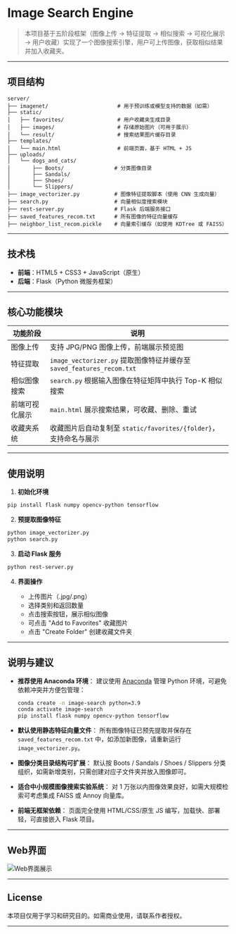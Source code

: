 # Image Search Engine  

> 本项目基于五阶段框架（图像上传 → 特征提取 → 相似搜索 → 可视化展示 → 用户收藏）实现了一个图像搜索引擎，用户可上传图像，获取相似结果并加入收藏夹。

---

## 项目结构

```
server/
├── imagenet/                      # 用于预训练或模型支持的数据（如需）
├── static/
│   ├── favorites/                 # 用户收藏夹生成目录
│   ├── images/                    # 存储原始图片（可用于展示）
│   └── result/                    # 搜索结果图片缓存目录
├── templates/
│   └── main.html                  # 前端页面，基于 HTML + JS
├── uploads/
│   └── dogs_and_cats/
│       ├── Boots/                # 分类图像目录
│       ├── Sandals/
│       ├── Shoes/
│       └── Slippers/
├── image_vectorizer.py           # 图像特征提取脚本（使用 CNN 生成向量）
├── search.py                     # 向量相似度搜索模块
├── rest-server.py                # Flask 后端服务接口
├── saved_features_recom.txt      # 所有图像的特征向量缓存
├── neighbor_list_recom.pickle    # 向量索引缓存（如使用 KDTree 或 FAISS）
```

---

##  技术栈

* **前端**：HTML5 + CSS3 + JavaScript（原生）
* **后端**：Flask（Python 微服务框架）

---

## 核心功能模块

| 功能阶段    | 说明                                                          |
| ------- | ----------------------------------------------------------- |
| 图像上传    | 支持 JPG/PNG 图像上传，前端展示预览图                                     |
| 特征提取    | `image_vectorizer.py` 提取图像特征并缓存至 `saved_features_recom.txt` |
| 相似图像搜索  | `search.py` 根据输入图像在特征矩阵中执行 Top-K 相似搜索                       |
| 前端可视化展示 | `main.html` 展示搜索结果，可收藏、删除、重试                                |
| 收藏夹系统   | 收藏图片后自动复制至 `static/favorites/{folder}`，支持命名与展示              |

---

## 使用说明

1. **初始化环境**

```bash
pip install flask numpy opencv-python tensorflow
```

2. **预提取图像特征**

```bash
python image_vectorizer.py
python search.py
```

3. **启动 Flask 服务**

```bash
python rest-server.py
```

4. **界面操作**

   * 上传图片（.jpg/.png）
   * 选择类别和返回数量
   * 点击搜索按钮，展示相似图像
   * 可点击 "Add to Favorites" 收藏图片
   * 点击 "Create Folder" 创建收藏文件夹

---

## 说明与建议

* **推荐使用 Anaconda 环境**：
  建议使用 [Anaconda](https://www.anaconda.com/products/distribution) 管理 Python 环境，可避免依赖冲突并方便包管理：

  ```bash
  conda create -n image-search python=3.9
  conda activate image-search
  pip install flask numpy opencv-python tensorflow
  ```

*  **默认使用静态特征向量文件**：
  所有图像特征已预先提取并保存在 `saved_features_recom.txt` 中，如添加新图像，请重新运行 `image_vectorizer.py`。

* **图像分类目录结构可扩展**：
  默认按 Boots / Sandals / Shoes / Slippers 分类组织，如需新增类别，只需创建对应子文件夹并放入图像即可。

*  **适合中小规模图像搜索实验系统**：
  对 1 万张以内图像效果良好，如需大规模检索可考虑集成 FAISS 或 Annoy 向量库。

* **前端无框架依赖**：
  页面完全使用 HTML/CSS/原生 JS 编写，加载快、部署轻，可直接嵌入 Flask 项目。

---

## Web界面
![Web界面展示](https://github.com/user-attachments/assets/acb8d4fd-3bfe-49de-a6fd-f02ea321c187)


---

## License

本项目仅用于学习和研究目的。如需商业使用，请联系作者授权。

---
